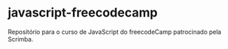 # javascript-freecodecamp
 Repositório para o curso de JavaScript do freecodeCamp patrocinado pela Scrimba.
